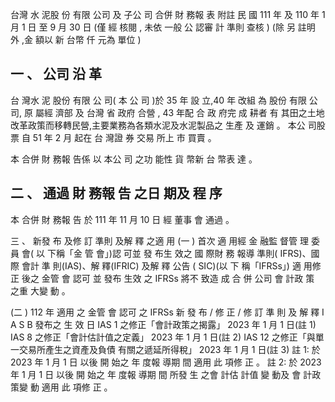 台灣 水 泥股 份 有限 公司 及 子公 司 合併 財 務報 表 附註 民 國 111 年 及 110 年 1 月 1 日 至 9 月 30 日
(僅 經 核閱 , 未依 一般 公 認審 計 準則 查核 ) (除 另 註明 外 ,金 額以 新 台幣 仟 元為 單位 )

## 一 、 公司 沿 革

 台 灣水 泥 股份 有限 公 司( 本 公 司 )於 35 年 設 立,40 年 改組 為 股份 有限 公 司, 原 屬經 濟部 及 台灣 省 政府 合營 , 43 年配 合 政 府完 成 耕者 有 其田之土地改革政策而移轉民營,主要業務為各類水泥及水泥製品之 生產 及 運銷 。 本公 司股 票 自 51 年 2 月 起在 台 灣證 券 交易 所上 市 買賣 。

 本 合併 財 務報 告係 以 本公 司 之功 能性 貨 幣新 台 幣表 達 。

## 二 、 通過 財 務報 告 之日 期及 程 序

 本 合併 財 務報 告 於 111 年 11 月 10 日 經 董事 會 通過 。

三 、 新發 布 及修 訂 準則 及解 釋 之適 用
(一 ) 首次 適 用經 金 融監 督管 理 委員 會( 以 下稱「金 管 會」)認 可並 發 布生 效之 國 際財 務 報導 準則( IFRS)、國 際 會計 準 則(IAS)、解 釋(IFRIC)
及解 釋 公告 ( SIC)(以 下 稱「IFRSs」)
 適 用修 正 後之 金管 會 認可 並 發布 生效 之 IFRSs 將不 致造 成 合 併 公司 會 計政 策 之重 大變 動 。

(二 ) 112 年 適用 之 金管 會 認可 之 IFRSs 新 發 布 / 修 正 / 修 訂 準 則 及 解 釋 I A S B 發布之 生 效 日 IAS 1 之修正「會計政策之揭露」 2023 年 1 月 1 日(註 1) IAS 8 之修正「會計估計值之定義」 2023 年 1 月 1 日(註 2)
IAS 12 之修正「與單一交易所產生之資產及負債 有關之遞延所得稅」
2023 年 1 月 1 日(註 3)
註 1: 於 2023 年 1 月 1 日 以後 開 始之 年 度報 導期 間 適用 此 項修 正 。 註 2: 於 2023 年 1 月 1 日 以後 開 始之 年 度報 導期 間 所發 生 之會 計估 計值 變 動及 會 計政 策變 動 適用 此 項修 正 。
